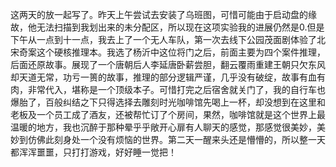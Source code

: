 这两天的放一起写了。昨天上午尝试去安装了乌班图，可惜可能由于启动盘的缘故，他无法扫描到我划出来的未分配区，所以现在这项实验我的进展仍然是0.但是下午从一点到十一点，我去上了一个无人车队，第一次去线下公园茂面剧体验了北宋奇案这个硬核推理本。我选了杨沂中这位将门之后，前面主要为四个案件推理，后面还原故事。展现了一个唐朝后人李延唐卧薪尝胆，翻云覆雨重建王朝只欠东风却天道无常，功亏一篑的故事，推理的部分逻辑严谨，几乎没有破绽，故事有血有肉，非常代入，堪称是一个顶级本子。可惜打完之后宿舍就关门了，我的自行车也爆胎了，百般纠结之下只得选择去雕刻时光咖啡馆先喝上一杯，却没想到在这里和老板及一个员工成了酒友，还被帮忙订了个房间，果然，咖啡馆就是这个世界上最温暖的地方，我也沉醉于那种晕乎乎敞开心扉有人聊天的感觉，那感觉很美妙，美妙到仿佛此刻身处一个没有烦恼的世界。第二天一醒来头还是懵懵的，所以整一天都浑浑噩噩，只打打游戏，好好睡一觉把！